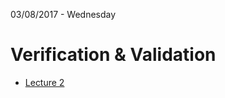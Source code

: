 03/08/2017 - Wednesday

# Verification & Validation

* [Lecture 2](http://aprender.ead.unb.br/pluginfile.php/310565/mod_resource/content/1/A02a%20-%20VV%20-%20206580_Conceitos%20Fundamentais.pptx.pdf)
